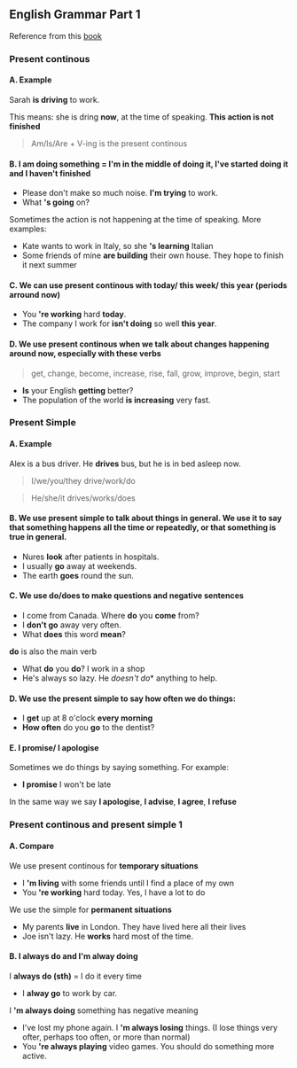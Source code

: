 ## English Grammar Part 1

Reference from this [book](https://www.amazon.co.jp/English-Grammar-Answers-Interactive-eBook/dp/1107539331/ref=sr_1_1?adgrpid=53651685819&gclid=CjwKCAjw36DpBRAYEiwAmVVDMHcaXf2vJlkN47FInuhmJxOLm2tsMnYNDv_q-y75FKQXbUZPUnk1nBoCTKwQAvD_BwE&hvadid=338514566391&hvdev=c&hvlocphy=1009306&hvnetw=g&hvpos=1t1&hvqmt=e&hvrand=11925303196945260447&hvtargid=aud-762433167318%3Akwd-309675736219&hydadcr=11365_10884845&jp-ad-ap=0&keywords=%EF%BD%85%EF%BD%8E%EF%BD%87%EF%BD%8C%EF%BD%89%EF%BD%93%EF%BD%88+%EF%BD%87%EF%BD%92%EF%BD%81%EF%BD%8D%EF%BD%8D%EF%BD%81%EF%BD%92+%EF%BD%89%EF%BD%8E+%EF%BD%95%EF%BD%93%EF%BD%85&qid=1562992390&s=gateway&sr=8-1)

### Present continous
#### A. Example

Sarah **is driving** to work.

This means: she is dring **now**, at the time of speaking. **This action is not finished**

> Am/Is/Are + V-ing is the present continous

#### B. I am doing something = I'm in the middle of doing it, I've started doing it and I haven't finished

- Please don't make so much noise. **I'm trying** to work.
- What **'s going** on?

Sometimes the action is not happening at the time of speaking.
More examples:

- Kate wants to work in Italy, so she **'s learning** Italian
- Some friends of mine **are building** their own house. They hope to finish it next summer

#### C. We can use present continous with today/ this week/ this year (periods arround now)

- You **'re working** hard **today**.
- The company I work for **isn't doing** so well **this year**.

#### D. We use present continous when we talk about changes happening around now, especially with these verbs

> get, change, become, increase, rise, fall, grow, improve, begin, start

- **Is** your English **getting** better?
- The population of the world **is increasing** very fast.

### Present Simple

#### A. Example

Alex is a bus driver. He **drives** bus, but he is in bed asleep now.

> I/we/you/they drive/work/do

> He/she/it drives/works/does

#### B. We use present simple to talk about things in general. We use it to say that something happens all the time or repeatedly, or that something is true in general.

- Nures **look** after patients in hospitals.
- I usually **go** away at weekends.
- The earth **goes** round the sun.

#### C. We use do/does to make questions and negative sentences

- I come from Canada. Where **do** you **come** from?
- I **don't go** away very often.
- What **does** this word **mean**?

**do** is also the main verb
- What **do** you **do**? I work in a shop
- He's always so lazy. He *doesn't do** anything to help.

#### D. We use the present simple to say how often we do things:

- I **get** up at 8 o'clock **every morning**
- **How often** do you **go** to the dentist?

#### E. I promise/ I apologise

Sometimes we do things by saying something. For example:

- **I promise** I won't be late

In the same way we say **I apologise**, **I advise**, **I agree**, **I refuse**

### Present continous and present simple 1

#### A. Compare

We use present continous for **temporary situations**
- I **'m living** with some friends until I find a place of my own
- You **'re working** hard today. Yes, I have a lot to do

We use the simple for **permanent situations**
- My parents **live** in London. They have lived here all their lives
- Joe isn't lazy. He **works** hard most of the time.

#### B. I always do and I'm alway doing

I **always do (sth)** = I do it every time
- I **alway go** to work by car.

I **'m always doing** something has negative meaning
- I've lost my phone again. I **'m always losing** things. (I lose things very ofter, perhaps too often, or more than normal)
- You **'re always playing** video games. You should do something more active.
